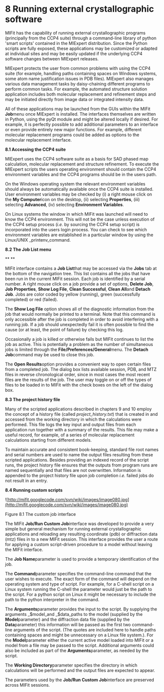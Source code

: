 # 8 Running external crystallographic software #

MIFit has the capability of running external crystallographic programs (principally from the CCP4 suite) through a command-line library of python 'smart scripts' contained in the MIExpert distribution. Since the Python scripts are fully exposed, these applications may be customized or adapted at individual sites and may be easily updated if the underlying CCP4 software changes between MIExpert releases.

MIExpert protects the user from common problems with using the CCP4 suite (for example, handling paths containing spaces on Windows systems, some atom name justification issues in PDB files). MIExpert also manages various data management tasks by daisy-chaining different programs to perform common tasks. For example, the automated structure solution application includes both molecular replacement and refinement steps and may be initiated directly from image data or integrated intensity data.

All of these applications may be launched from the GUIs within the MIFit **Job**menu once MIExpert is installed. The interfaces themselves are written in Python, using the pyQt module and might be altered locally if desired. For example, it is perfectly possible to add additional parameters to an interface or even provide entirely new major functions. For example, different molecular replacement programs could be added as options to the molecular replacement interface.

**8.1 Accessing the CCP4 suite**

MIExpert uses the CCP4 software suite as a basis for SAD phased map calculation, molecular replacement and structure refinement. To execute the MIExpert scripts the users operating environment should contain the CCP4 environment variables and the CCP4 programs should be in the users path.

On the Windows operating system the relevant environment variables should always be automatically available once the CCP4 suite is installed. User environment variables may be checked by (i) a right mouse click on the **My Computer**icon on the desktop, (ii) selecting **Properties**, (iii) selecting **Advanced**, (iv) selecting **Environment Variables**.

On Linux systems the window in which MIFit was launched will need to know the CCP4 environment. This will not be the case unless execution of the CCP4 setup process (_i.e._ by sourcing the CCP4 setup script) is incorporated into the users login process. You can check to see which environment variables are established in a particular window by using the Linux/UNIX _printenv_command.

**8.2 The Job List menu**

** **

MIFit interface contains a **Job List**that may be accessed via the **Jobs** tab at the bottom of the navigation tree. This list contains all the jobs that have been run in the current MIFit session. Each job is identified by a serial number. A right mouse click on a job provide a set of options, **Delete Job**, **Job Properties**, **Show Log File**, **Clean Successful**, **Clean All**and **Detach Job**. Jobs are color coded by yellow (running), green (successfully completed) or red (failed).

The **Show Log File** option shows all of the diagnostic information from the job that would normally be printed to a terminal. Note that this command is only accessible after the job is completed in order to avoid interfering with a running job. If a job should unexpectedly fail it is often possible to find the cause (or at least, the point of failure) by checking this log.

Occasionally a job is killed or otherwise fails but MIFit continues to list the job as active. This is potentially a problem as the number of simultaneous jobs is limited through the **File/Preferences/General**menu. The **Detach Job**command may be used to close this job.

The **Open Results**option provides a convenient way to open certain files from a completed job. The dialog box lists available session, PDB, and MTZ files in reverse chronological order, since in most cases the most recent files are the results of the job. The user may toggle on or off the types of files to be loaded in to MIFit with the check boxes on the left of the dialog box.

**8.3 The project history file**

Many of the scripted applications described in chapters 9 and 10 employ the concept of a history file (called _project\_history.txt_) that is created in and accessed from the working directory in which the calculations were performed. This file logs the key input and output files from each application run together with a summary of the results. This file may make a useful record, for example, of a series of molecular replacement calculations starting from different models.

To maintain accurate and consistent book-keeping, standard file root names and serial numbers are used to name the output files resulting from these scripted applications. Besides providing an indexed record of the script runs, the project history file ensures that the outputs from program runs are named sequentially and that files are not overwritten. Information is appended to the project history file upon job completion _i.e._ failed jobs do not result in an entry.

**8.4 Running custom scripts**

![http://mifit.googlecode.com/svn/wiki/images/image080.jpg](http://mifit.googlecode.com/svn/wiki/images/image080.jpg)

Figure 8.1 The custom job interface

The MIFit **Job/Run Custom Job**interface was developed to provide a very simple but general mechanism for running external crystallographic applications and reloading any resulting coordinate (pdb) or diffraction data (mtz) files in to a new MIFit session. This interface provides the user a route for applying a custom script-driven procedure to a model without leaving the MIFit interface.

The **Job Name**parameter is used to provide a temporary identification of the job.

The **Command**parameter specifies the command-line command that the user wishes to execute. The exact form of the command will depend on the operating system and type of script. For example, for a C-shell script on a Linux system running the C-shell the parameter would just be the path to the script. For a python script on Linux it might be necessary to include the path to the python interpreter in the command.

The **Arguments**parameter provides the input to the script. By supplying the arguments _$model_and _$data_paths to the model (supplied by the **Model**parameter) and the diffraction data file (supplied by the **Data**parameter) this information will be passed as the first two command-line arguments of the script. (The quotes are included here to handle paths containing spaces and might be unnecessary on a Linux file system.). For the **Model**parameter either the current active model loaded into MIFit or a model from a file may be passed to the script. Additional arguments could also be included as part of the **Arguments**parameter, as needed by the script.

The **Working Directory**parameter specifies the directory in which calculations will be performed and the output files are expected to appear.

The parameters used by the **Job/Run Custom Job**interface are preserved across MIFit sessions.